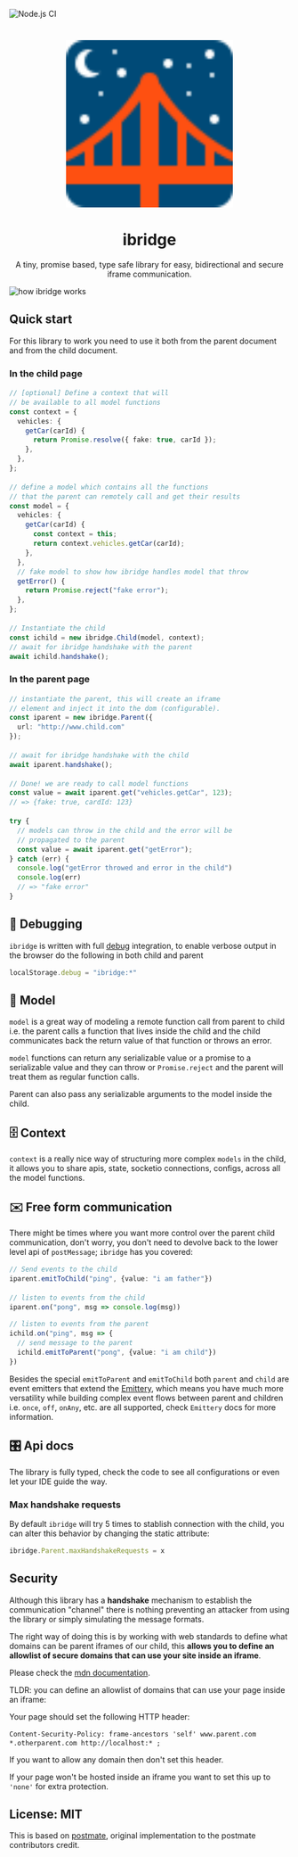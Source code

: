 
 ![Node.js CI](https://github.com/franleplant/ibridge/workflows/Node.js%20CI/badge.svg)

<h1 align="center">
  <img src="https://raw.githubusercontent.com/twitter/twemoji/master/assets/svg/1f309.svg" alt="ibridge logo" width="300"/>
  </br>
  </br>
  ibridge
</h1>


<p align="center">
  A tiny, promise based, type safe library for easy, bidirectional and secure iframe communication. 
</p>


![how ibridge works](./assets/ibrige.svg)

## Quick start

For this library to work you need to use it both from the parent document and from the child document.

### In the child page


```typescript
// [optional] Define a context that will
// be available to all model functions
const context = {
  vehicles: {
    getCar(carId) {
      return Promise.resolve({ fake: true, carId });
    },
  },
};

// define a model which contains all the functions
// that the parent can remotely call and get their results
const model = {
  vehicles: {
    getCar(carId) {
      const context = this;
      return context.vehicles.getCar(carId);
    },
  },
  // fake model to show how ibridge handles model that throw
  getError() {
    return Promise.reject("fake error");
  },
};

// Instantiate the child
const ichild = new ibridge.Child(model, context);
// await for ibridge handshake with the parent
await ichild.handshake();

```


### In the parent page

```typescript
// instantiate the parent, this will create an iframe
// element and inject it into the dom (configurable).
const iparent = new ibridge.Parent({
  url: "http://www.child.com"
});

// await for ibridge handshake with the child
await iparent.handshake();

// Done! we are ready to call model functions
const value = await iparent.get("vehicles.getCar", 123);
// => {fake: true, cardId: 123}

try {
  // models can throw in the child and the error will be
  // propagated to the parent
  const value = await iparent.get("getError");
} catch (err) {
  console.log("getError throwed and error in the child")
  console.log(err)
  // => "fake error"
}
```

## 🐛 Debugging

`ibridge` is written with full [debug](https://www.npmjs.com/package/debug) integration, to enable
verbose output in the browser do the following in both child and parent

```typescript
localStorage.debug = "ibridge:*"
```

## 🔌 Model

`model` is a great way of modeling a remote function call from parent to child
i.e. the parent calls a function that lives inside the child and the child
communicates back the return value of that function or throws an error.

`model` functions can return any serializable value or a promise to a serializable value
and they can throw or `Promise.reject` and the parent will treat them as regular function
calls.

Parent can also pass any serializable arguments to the model inside the child.

## 🗄️ Context

`context` is a really nice way of structuring more complex `models` in the child,
it allows you to share apis, state, socketio connections, configs, across all the model functions.


## ✉️  Free form communication

There might be times where you want more control over the parent child communication,
don't worry, you don't need to devolve back to the lower level api of `postMessage`;
`ibridge` has you covered:

```typescript
// Send events to the child
iparent.emitToChild("ping", {value: "i am father"})

// listen to events from the child
iparent.on("pong", msg => console.log(msg))
```

```typescript
// listen to events from the parent
ichild.on("ping", msg => {
  // send message to the parent
  ichild.emitToParent("pong", {value: "i am child"})
})
```


Besides the special `emitToParent` and `emitToChild` both
`parent` and `child` are event emitters that extend the [Emittery](https://www.npmjs.com/package/emittery),
which means you have much more versatility while building complex
event flows between parent and children i.e. `once`, `off`, `onAny`, etc.
are all supported, check `Emittery` docs for more information.

## 🎛️ Api docs

The library is fully typed, check the code to see all configurations
or even let your IDE guide the way.


### Max handshake requests

By default `ibridge` will try 5 times to stablish
connection with the child, you can alter this behavior by changing
the static attribute:

```typescript
ibridge.Parent.maxHandshakeRequests = x
```


## Security

Although this library has a **handshake** mechanism to establish
the communication "channel" there is nothing preventing an attacker
from using the library or simply simulating the message formats.

The right way of doing this is by working with web standards to define
what domains can be parent iframes of our child, this **allows you to define
an allowlist of secure domains that can use your site inside an iframe**.

Please check the [mdn documentation](https://developer.mozilla.org/en-US/docs/Web/HTTP/Headers/Content-Security-Policy/frame-ancestors).

TLDR: you can define an allowlist of domains that can use your page inside an iframe:

Your page should set the following HTTP header:

```
Content-Security-Policy: frame-ancestors 'self' www.parent.com *.otherparent.com http://localhost:* ;
```

If you want to allow any domain then don't set this header.

If your page won't be hosted inside an iframe you want to set this up to `'none'` for extra protection.


## License: MIT

This is based on [postmate](https://github.com/dollarshaveclub/postmate),
original implementation to the postmate contributors credit.
